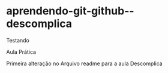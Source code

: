 # aprendendo-git-github--descomplica

Testando

Aula Prática

Primeira alteração no Arquivo readme para a aula Descomplica
